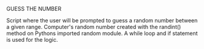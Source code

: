 GUESS THE NUMBER

Script where the user will be prompted to guess a random number between a given range. Computer's random number created with the randint() method on Pythons imported random module. A while loop and if statement is used for the logic. 